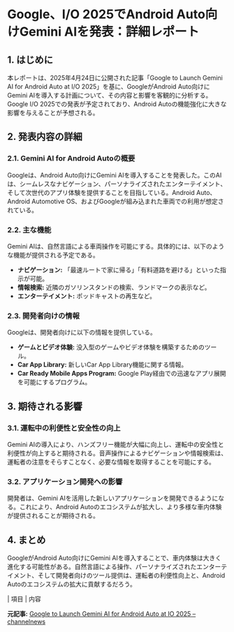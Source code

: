 # Google、I/O 2025でAndroid Auto向けGemini AIを発表：詳細レポート

## 1. はじめに

本レポートは、2025年4月24日に公開された記事「Google to Launch Gemini AI for Android Auto at I/O 2025」を基に、GoogleがAndroid Auto向けにGemini AIを導入する計画について、その内容と影響を客観的に分析する。Google I/O 2025での発表が予定されており、Android Autoの機能強化に大きな影響を与えることが予想される。

## 2. 発表内容の詳細

### 2.1. Gemini AI for Android Autoの概要

Googleは、Android Auto向けにGemini AIを導入することを発表した。このAIは、シームレスなナビゲーション、パーソナライズされたエンターテイメント、そして次世代のアプリ体験を提供することを目指している。Android Auto、Android Automotive OS、およびGoogleが組み込まれた車両での利用が想定されている。

### 2.2. 主な機能

Gemini AIは、自然言語による車両操作を可能にする。具体的には、以下のような機能が提供される予定である。

* **ナビゲーション:** 「最速ルートで家に帰る」「有料道路を避ける」といった指示が可能。
* **情報検索:** 近隣のガソリンスタンドの検索、ランドマークの表示など。
* **エンターテイメント:** ポッドキャストの再生など。

### 2.3. 開発者向けの情報

Googleは、開発者向けに以下の情報を提供している。

* **ゲームとビデオ体験:** 没入型のゲームやビデオ体験を構築するためのツール。
* **Car App Library:** 新しいCar App Library機能に関する情報。
* **Car Ready Mobile Apps Program:** Google Play経由での迅速なアプリ展開を可能にするプログラム。

## 3. 期待される影響

### 3.1. 運転中の利便性と安全性の向上

Gemini AIの導入により、ハンズフリー機能が大幅に向上し、運転中の安全性と利便性が向上すると期待される。音声操作によるナビゲーションや情報検索は、運転者の注意をそらすことなく、必要な情報を取得することを可能にする。

### 3.2. アプリケーション開発への影響

開発者は、Gemini AIを活用した新しいアプリケーションを開発できるようになる。これにより、Android Autoのエコシステムが拡大し、より多様な車内体験が提供されることが期待される。

## 4. まとめ

GoogleがAndroid Auto向けにGemini AIを導入することで、車内体験は大きく進化する可能性がある。自然言語による操作、パーソナライズされたエンターテイメント、そして開発者向けのツール提供は、運転者の利便性向上と、Android Autoのエコシステムの拡大に貢献するだろう。

| 項目 | 内容 

**元記事:** [Google to Launch Gemini AI for Android Auto at IO 2025 – channelnews](https://www.channelnews.com.au/google-to-launch-gemini-ai-for-android-auto-at-i-o-2025/)